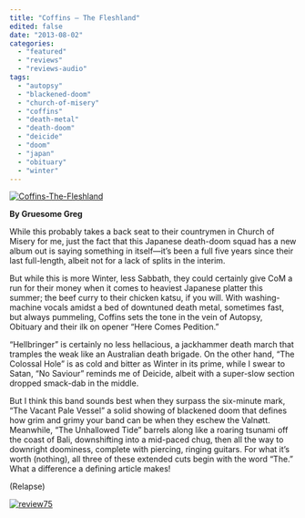 ```yaml
---
title: "Coffins – The Fleshland"
edited: false
date: "2013-08-02"
categories:
  - "featured"
  - "reviews"
  - "reviews-audio"
tags:
  - "autopsy"
  - "blackened-doom"
  - "church-of-misery"
  - "coffins"
  - "death-metal"
  - "death-doom"
  - "deicide"
  - "doom"
  - "japan"
  - "obituary"
  - "winter"
---
```


[![Coffins-The-Fleshland](http://www.hellbound.ca/wp-content/uploads/2013/08/Coffins-The-Fleshland.jpg)](http://www.hellbound.ca/wp-content/uploads/2013/08/Coffins-The-Fleshland.jpg)

**By Gruesome Greg**

While this probably takes a back seat to their countrymen in Church of Misery for me, just the fact that this Japanese death-doom squad has a new album out is saying something in itself—it’s been a full five years since their last full-length, albeit not for a lack of splits in the interim.

But while this is more Winter, less Sabbath, they could certainly give CoM a run for their money when it comes to heaviest Japanese platter this summer; the beef curry to their chicken katsu, if you will. With washing-machine vocals amidst a bed of downtuned death metal, sometimes fast, but always pummeling, Coffins sets the tone in the vein of Autopsy, Obituary and their ilk on opener “Here Comes Pedition.”

“Hellbringer” is certainly no less hellacious, a jackhammer death march that tramples the weak like an Australian death brigade. On the other hand, “The Colossal Hole” is as cold and bitter as Winter in its prime, while I swear to Satan, “No Saviour” reminds me of Deicide, albeit with a super-slow section dropped smack-dab in the middle.

But I think this band sounds best when they surpass the six-minute mark, “The Vacant Pale Vessel” a solid showing of blackened doom that defines how grim and grimy your band can be when they eschew the Valnøtt. Meanwhile, “The Unhallowed Tide” barrels along like a roaring tsunami off the coast of Bali, downshifting into a mid-paced chug, then all the way to downright doominess, complete with piercing, ringing guitars. For what it’s worth (nothing), all three of these extended cuts begin with the word “The.” What a difference a defining article makes!

(Relapse)

[![review75](http://www.hellbound.ca/wp-content/uploads/2009/09/review75.png)](http://www.hellbound.ca/wp-content/uploads/2009/09/review75.png)
